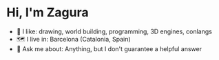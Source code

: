 # Hi, I'm Zagura

- 💜 I like: drawing, world building, programming, 3D engines, conlangs 
- 🗺️ I live in: Barcelona (Catalonia, Spain)
- 💬 Ask me about: Anything, but I don't guarantee a helpful answer
